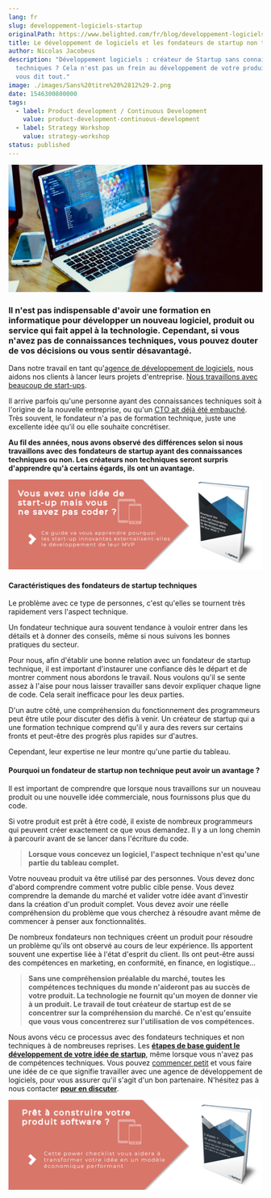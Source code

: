 ```yaml
---
lang: fr
slug: developpement-logiciels-startup
originalPath: https://www.belighted.com/fr/blog/developpement-logiciels-startup
title: Le développement de logiciels et les fondateurs de startup non techniques
author: Nicolas Jacobeus
description: "Développement logiciels : créateur de Startup sans connaissances
  techniques ? Cela n'est pas un frein au développement de votre produit ! On
  vous dit tout."
image: ./images/Sans%20titre%20%2812%29-2.png
date: 1546300800000
tags:
  - label: Product development / Continuous Development
    value: product-development-continuous-development
  - label: Strategy Workshop
    value: strategy-workshop
status: published
---
```

![Développement de logiciels pour Startups](/content/images/legacy/DIsleFGnBRxPaWX_fukGN.png)

### Il n'est pas indispensable d'avoir une formation en informatique pour développer un nouveau logiciel, produit ou service qui fait appel à la technologie. Cependant, si vous n'avez pas de connaissances techniques, vous pouvez douter de vos décisions ou vous sentir désavantagé.

Dans notre travail en tant qu'[agence de développement de logiciels](/fr/a-propos), nous aidons nos clients à lancer leurs projets d'entreprise. [Nous travaillons avec beaucoup de start-ups](/blog/startup-mindset-clients).

Il arrive parfois qu'une personne ayant des connaissances techniques soit à l'origine de la nouvelle entreprise, ou qu'un [CTO ait déjà été embauché](/blog/do-you-really-need-to-hire-a-cto-to-launch-your-startup). Très souvent, le fondateur n'a pas de formation technique, juste une excellente idée qu'il ou elle souhaite concrétiser.

**Au fil des années, nous avons observé des différences selon si nous travaillons avec des fondateurs de startup ayant des connaissances techniques ou non. Les créateurs non techniques seront surpris d'apprendre qu'à certains égards, ils ont un avantage.**

[![FR_CTA_Belighted_iPad_saumon_DiscoverMVPDev](/content/images/legacy/hhS0SN8x6_gha25yj7I_n.png)](https://www.belighted.com/fr/ressources/ebook-externaliser-developpement-mvp)

#### Caractéristiques des fondateurs de startup techniques

Le problème avec ce type de personnes, c'est qu'elles se tournent très rapidement vers l'aspect technique.

Un fondateur technique aura souvent tendance à vouloir entrer dans les détails et à donner des conseils, même si nous suivons les bonnes pratiques du secteur.

Pour nous, afin d'établir une bonne relation avec un fondateur de startup technique, il est important d'instaurer une confiance dès le départ et de montrer comment nous abordons le travail. Nous voulons qu'il se sente assez à l'aise pour nous laisser travailler sans devoir expliquer chaque ligne de code. Cela serait inefficace pour les deux parties.

D'un autre côté, une compréhension du fonctionnement des programmeurs peut être utile pour discuter des défis à venir. Un créateur de startup qui a une formation technique comprend qu'il y aura des revers sur certains fronts et peut-être des progrès plus rapides sur d'autres.

Cependant, leur expertise ne leur montre qu'une partie du tableau.

#### **Pourquoi un fondateur de startup non technique peut avoir un avantage ?**

Il est important de comprendre que lorsque nous travaillons sur un nouveau produit ou une nouvelle idée commerciale, nous fournissons plus que du code.

Si votre produit est prêt à être codé, il existe de nombreux programmeurs qui peuvent créer exactement ce que vous demandez. Il y a un long chemin à parcourir avant de se lancer dans l'écriture du code.

> **Lorsque vous concevez un logiciel, l'aspect technique n'est qu'une partie du tableau complet.**

Votre nouveau produit va être utilisé par des personnes. Vous devez donc d'abord comprendre comment votre public cible pense. Vous devez comprendre la demande du marché et valider votre idée avant d'investir dans la création d'un produit complet. Vous devez avoir une réelle compréhension du problème que vous cherchez à résoudre avant même de commencer à penser aux fonctionnalités.

De nombreux fondateurs non techniques créent un produit pour résoudre un problème qu'ils ont observé au cours de leur expérience. Ils apportent souvent une expertise liée à l'état d'esprit du client. Ils ont peut-être aussi des compétences en marketing, en conformité, en finance, en logistique...

> **Sans une compréhension préalable du marché, toutes les compétences techniques du monde n'aideront pas au succès de votre produit. La technologie ne fournit qu'un moyen de donner vie à un produit. Le travail de tout créateur de startup est de se concentrer sur la compréhension du marché. Ce n'est qu'ensuite que vous vous concentrerez sur l'utilisation de vos compétences.**

Nous avons vécu ce processus avec des fondateurs techniques et non techniques à de nombreuses reprises. Les **[étapes de base guident le développement de votre idée de startup](/fr/services)**, même lorsque vous n'avez pas de compétences techniques. Vous pouvez [commencer petit](/blog/when-you-should-not-issue-rfps-for-software-development) et vous faire une idée de ce que signifie travailler avec une agence de développement de logiciels, pour vous assurer qu'il s'agit d'un bon partenaire. N'hésitez pas à nous contacter **[pour en discuter](/fr/evaluation-developpement-produit?hsCtaTracking=5dced1b6-bfac-4c82-a7fa-1b0ef9c086c5%7C90218acb-e49a-44df-ae39-ab14a68c82b0)**.

[![FR_CTA_Belighted_iPad_saumon_powerchecklist](/content/images/legacy/KgPCqgzG2cg0VS_cBdQnJ.png)](https://www.belighted.com/fr/ressources/software-power-checklist)